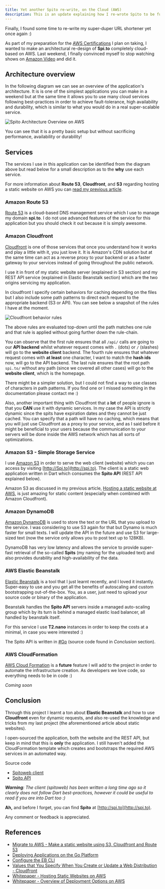 ```yaml
---
title: Yet another Spito re-write, on the Cloud (AWS)
description: This is an update explaining how I re-wrote Spito to be fully cloud based using AWS. Technologies used include Elastic Beanstalk, Route 53, Cloudfront, S3, and DynamoDB.
---
```


Finally, I found some time to re-write my super-duper URL shortener yet once again :)

As part of my preparation for the [AWS Certifications](https://aws.amazon.com/certification/) I plan on taking, I wanted to make an architectural re-design of **Spi.to** completely cloud-based on AWS. Last weekend, I finally convinced myself to stop watching shows on [Amazon Video](https://www.amazon.co.uk/av) and did it.

## Architecture overview

In the following diagram we can see an overview of the application's architecture. It is is one of the simplest applications you can make in a weekend but at the same time it allows you to use many cloud services following best-practices in order to achieve fault-tolerance, high availability and durability, which is similar to what you would do in a real super-scalable service.

![Spito Architecture Overview on AWS](/articles/yet-another-spito-rewrite-aws/spito-architecture.png "Spito Architecture Overview on AWS")

You can see that it is a pretty basic setup but without sacrificing performance, availability or durability!

## Services

The services I use in this application can be identified from the diagram above but read below for a small description as to the **why** use each service.

For more information about **Route 53**, **Cloudfront**, and **S3** regarding hosting a static website on AWS you can [read my previous article](/articles/migrate-to-aws-static-website/).

### Amazon Route 53

[Route 53](https://aws.amazon.com/route53/) is a cloud-based DNS management service which I use to manage my domain **spi.to**. I do not use advanced features of the service for this application but you should check it out because it is simply awesome.

### Amazon Cloudfront

[Cloudfront](https://aws.amazon.com/cloudfront/) is one of those services that once you understand how it works and play a little with it, you just love it. It is Amazon's CDN solution but at the same time can act as a reverse proxy to your backend or as a faster gateway to your services instead of going throughout the public network.

I use it in front of my static website server (explained in S3 section) and my REST API service (explained in Elastic Beanstalk section) which are the two origins servicing my application. 

In cloudfront I specify certain behaviors for caching depending on the files but I also include some path patterns to direct each request to the appropriate backend (S3 or API). You can see below a snapshot of the rules I have at the moment.

![Cloudfront behavior rules](/articles/yet-another-spito-rewrite-aws/cloudfront-behavior-rules.png "Cloudfront behavior rules")

The above rules are evaluated top-down until the path matches one rule and that rule is applied without going further down the rule-chain.

You can observe that the first rule ensures that all ```/api/``` calls are going to our **API backend** whilst whatever request comes with ```.``` (dots) or ```/``` (slashes) will go to the **website client** backend. The fourth rule ensures that whatever request comes with **at least** one character, I want to match the **hash ids** now, will go to the API backend. The last rule ensures that the root path ```spi.to/``` without any path (since we covered all other cases) will go to the **website client**, which is the homepage.

There might be a simpler solution, but I could not find a way to use classes of characters in path patterns. If you find one or I missed something in the documentation please contact me :)

Also, another important thing with Cloudfront that a **lot** of people ignore is that you **CAN** use it with dynamic services. In my case the API is strictly dynamic since the spits have expiration dates and they cannot be just cached. You can specify that a path will have no caching, which means that you will just use Cloudfront as a proxy to your service, and as I said before it might be beneficial to your users because the communication to your servers will be done inside the AWS network which has all sorts of optimizations.

### Amazon S3 - Simple Storage Service

I use [Amazon S3](https://aws.amazon.com/s3/) in order to serve the web client (website) which you can access by visiting [http://Spi.to](http://spi.to). The client is a static web application written in Dart which consumes the **Spito API** (REST API explained below).

Amazon S3 as discussed in my previous article, [Hosting a static website at AWS](https://lambrospetrou.com/articles/migrate-to-aws-static-website/), is just amazing for static content (especially when combined with Amazon Cloudfront).

### Amazon DynamoDB

[Amazon DynamoDB](https://aws.amazon.com/dynamodb/) is used to store the text or the URL that you upload to the service. I was considering to use S3 again for that but Dynamo is much faster for small texts. I will update the API in the future and use S3 for large-sized text (now the service only allows you to post text up to 128KB).

DynamoDB has very low latency and allows the service to provide super-fast retrieval of the so-called **Spits** (my naming for the uploaded text) and also provides durability and high-availability of the data.

### AWS Elastic Beanstalk

[Elastic Beanstalk](https://aws.amazon.com/elasticbeanstalk/) is a tool that I just learnt recently, and I loved it instantly. Super-easy to use and you get all the benefits of autoscaling and custom bootstrapping out-of-the-box. You, as a user, just need to upload your source code or binary of the application.

Beanstalk handles the **Spito API** servers inside a managed auto-scaling group which by its turn is behind a managed elastic load balancer, all handled by beanstalk itself.

For this service I use **T2.nano** instances in order to keep the costs at a minimal, in case you were interested :)

The Spito API is written in [#Go](https://golang.org/) (source code found in _Conclusion_ section).

### AWS CloudFormation

[AWS Cloud Formation](https://aws.amazon.com/cloudformation/) is a **future** feature I will add to the project in order to automate the infrastructure creation. As developers we love code, so everything needs to be in code :)

_Coming soon_

## Conclusion

Through this project I learnt a ton about **Elastic Beanstalk** and how to use **Cloudfront** even for dynamic requests, and also re-used the knowledge and tricks from my last project (the aforementioned article about static websites).

I open-sourced the application, both the website and the REST API, but keep in mind that this is **only** the application. I still haven't added the CloudFormation template which creates and bootstraps the required AWS services in an automated way.

Source code

* [Spitoweb client](https://github.com/lambrospetrou/spitoweb)
* [Spito API](https://github.com/lambrospetrou/spito)

_**Warning**: The client (spitoweb) has been written a long time ago so it clearly does not follow Dart best-practices, however it could be useful to read if you are into Dart too :)_

**Ah,** and before I forget, you can find **Spito** at [http://spi.to](http://spi.to).

Any comment or feedback is appreciated. 

## References

* [Migrate to AWS - Make a static website using S3, Cloudfront and Route 53](https://lambrospetrou.com/articles/migrate-to-aws-static-website/)
* [Deploying Applications on the Go Platform](http://docs.aws.amazon.com/elasticbeanstalk/latest/dg/go-environment.html)
* [Configure the EB CLI](http://docs.aws.amazon.com/elasticbeanstalk/latest/dg/eb-cli3-configuration.html)
* [Values that You Specify When You Create or Update a Web Distribution - Cloudfront](http://docs.aws.amazon.com/AmazonCloudFront/latest/DeveloperGuide/distribution-web-values-specify.html#DownloadDistValuesPathPattern)
* [Whitepaper - Hosting Static Websites on AWS](https://d0.awsstatic.com/whitepapers/Building%20Static%20Websites%20on%20AWS.pdf)
* [Whitepaper - Overview of Deployment Options on AWS](https://d0.awsstatic.com/whitepapers/overview-of-deployment-options-on-aws.pdf)
